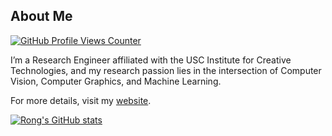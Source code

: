 ## About Me

<a href="https://github.com/rongliu-leo"><img alt="GitHub Profile Views Counter" src="https://komarev.com/ghpvc/?username=rongliu-leo&style=for-the-badge"></a>

I’m a Research Engineer affiliated with the USC Institute for Creative Technologies, and my research passion lies in the intersection of Computer Vision, Computer Graphics, and Machine Learning.

For more details, visit my [website](https://rongliu-leo.github.io/).

[![Rong's GitHub stats](https://github-readme-stats.vercel.app/api?username=RongLiu-Leo&show_icons=true)](https://github-readme-stats.vercel.app/api?username=RongLiu-Leo&show_icons=true&rank_icon=percentile)

